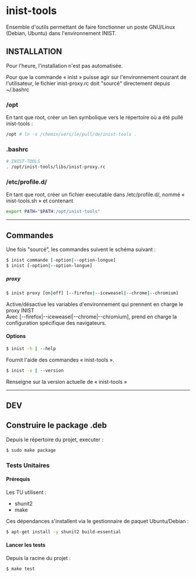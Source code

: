 # inist-tools #
Ensemble d'outils permettant de faire fonctionner un poste GNU/Linux (Debian,
Ubuntu) dans l'environnement INIST.

## INSTALLATION ##

Pour l'heure, l'installation n'est pas automatisée.

Pour que la commande « inist » puisse agir sur l'environnement courant de
l'utilisateur, le fichier inist-proxy.rc doit "sourcé" directement
depuis ~/.bashrc

### /opt ###

En tant que root, créer un lien symbolique vers le répertoire où a été pullé
inist-tools :

```bash
/opt # ln -s /chemin/vers/le/pull/de/inist-tools .
```


### .bashrc ###

```bash
# INIST-TOOLS
. /opt/inist-tools/libs/inist-proxy.rc
```

### /etc/profile.d/ ###

En tant que root, créer un fichier executable dans /etc/profile.d/, nommé
« inist-tools.sh » et contenant

```bash
export PATH="$PATH:/opt/inist-tools"
```


----

## Commandes ##

Une fois "sourcé", les commandes suivent le schéma suivant :

```bash
$ inist commande [-option|--option-longue]
$ inist [-option|--option-longue]
```

##### proxy #####
```bash
$ inist proxy [on|off] [--firefox|--iceweasel|--chrome|--chromium]
```
Active/désactive les variables d'environnement qui prennent en charge le proxy
INIST<br>
Avec [--firefox|--iceweasel|--chrome|--chromium], prend en charge la
configuration spécifique des navigateurs.

#### Options ####

```bash
$ inist -h | --help
```
Fournit l'aide des commandes « inist-tools ».

```bash
$ inist -v | --version
```

Renseigne sur la version actuelle de « inist-tools »

---

## DEV ##

## Construire le package .deb ##

Depuis le répertoire du projet, executer :

```bash
$ sudo make package
```

### Tests Unitaires ###

#### Prérequis ####

Les TU utilisent :

  * shunit2
  * make 

Ces dépendances s'installent via le gestionnaire de paquet Ubuntu/Debian :

```bash
$ apt-get install -y shunit2 build-essential
```

#### Lancer les tests ####

Depuis la racine du projet :

```bash
$ make test
```

